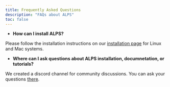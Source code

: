 ```yaml
---
title: Frequently Asked Questions
description: "FAQs about ALPS"
toc: false
---
```


- **How can I install ALPS?**

Please follow the installation instructions on our [installation page](https://alps.comp-phys.com/install/) for Linux and Mac systems.

- **Where can I ask questions about ALPS installation, documnetation, or tutorials?**

We created a discord channel for community discussions. You can ask your questions [there](https://discord.gg/JRNWnnva9g).


